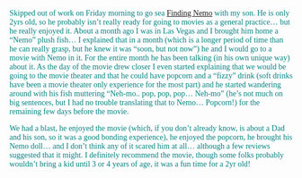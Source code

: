 <font face="Verdana" color="teal">Skipped out of work on Friday morning to go sea [Finding Nemo](http://disney.go.com/disneypictures/findingnemo/index.html) with my son. He is only 2yrs old, so he probably isn’t really ready for going to movies as a general practice… but he really enjoyed it. About a month ago I was in Las Vegas and I brought him home a “Nemo” plush fish… I explained that in a month (which is a longer period of time than he can really grasp, but he knew it was “soon, but not now”) he and I would go to a movie with Nemo in it. For the entire month he has been talking (in his own unique way) about it. As the day of the movie drew closer I even started explaining that we would be going to the movie theater and that he could have popcorn and a “fizzy” drink (soft drinks have been a movie theater only experience for the most part) and he started wandering around with his fish muttering “Neh-mo.. pop, pop, pop… Neh-mo” (he’s not much on big sentences, but I had no trouble translating that to Nemo… Popcorn!) for the remaining few days before the movie.

<font face="Verdana" color="teal">We had a blast, he enjoyed the movie (which, if you don’t already know, is about a Dad and his son, so it was a good bonding experience), he enjoyed the popcorn, he brought his Nemo doll… and I don’t think any of it scared him at all… although a few reviews suggested that it might. I definitely recommend the movie, though some folks probably wouldn’t bring a kid until 3 or 4 years of age, it was a fun time for a 2yr old!